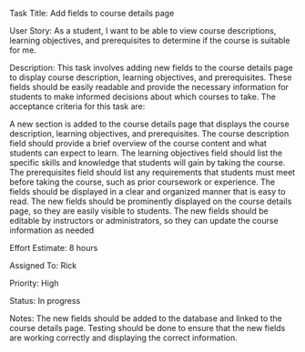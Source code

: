 Task Title: Add fields to course details page

User Story: 
As a student, I want to be able to view course descriptions, learning objectives, and prerequisites to determine if the course is suitable for me.

Description: 
This task involves adding new fields to the course details page to display course description, learning objectives, and prerequisites. These fields should be easily readable and provide the necessary information for students to make informed decisions about which courses to take. The acceptance criteria for this task are:

A new section is added to the course details page that displays the course description, learning objectives, and prerequisites.
The course description field should provide a brief overview of the course content and what students can expect to learn.
The learning objectives field should list the specific skills and knowledge that students will gain by taking the course.
The prerequisites field should list any requirements that students must meet before taking the course, such as prior coursework or experience.
The fields should be displayed in a clear and organized manner that is easy to read.
The new fields should be prominently displayed on the course details page, so they are easily visible to students.
The new fields should be editable by instructors or administrators, so they can update the course information as needed

Effort Estimate: 8 hours

Assigned To: Rick

Priority: High

Status: In progress

Notes:
The new fields should be added to the database and linked to the course details page. Testing should be done to ensure that the new fields are working correctly and displaying the correct information.